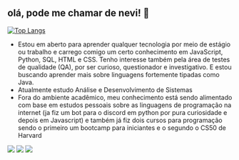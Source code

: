 ## olá, pode me chamar de nevi! 👋

<!-- [![Anurag's GitHub stats](https://github-readme-stats.vercel.app/api?username=nevidev&theme=transparent)](https://github.com/nevidev/github-readme-stats) --> 
[![Top Langs](https://github-readme-stats-izud-nevidev.vercel.app/api/top-langs/?username=nevidev&theme=transparent&layout=compact)](https://github.com/nevidev/github-readme-stats)

- Estou em aberto para aprender qualquer tecnologia por meio de estágio ou trabalho e carrego comigo um certo conhecimento em JavaScript, Python, SQL, HTML e CSS. Tenho interesse também pela área de testes de qualidade (QA), por ser curioso, questionador e investigativo. E estou buscando aprender mais sobre linguagens fortemente tipadas como Java.
- Atualmente estudo Análise e Desenvolvimento de Sistemas
- Fora do ambiente acadêmico, meu conhecimento está sendo alimentado com base em estudos pessoais sobre as linguagens de programação na internet (ja fiz um bot para o discord em python por pura curiosidade e depois em Javascript) e também já fiz dois cursos para programação sendo o primeiro um bootcamp para iniciantes e o segundo o CS50 de Harvard

<div> 
 <!-- <a href="https://www.youtube.com/channel/UC_-uuuZbY0AAt9CViNzvc-Q" target="_blank"><img src="https://img.shields.io/badge/YouTube-FF0000?style=for-the-badge&logo=youtube&logoColor=white" target="_blank"></a>
  <a href="https://instagram.com/rafaballerini" target="_blank"><img src="https://img.shields.io/badge/-Instagram-%23E4405F?style=for-the-badge&logo=instagram&logoColor=white" target="_blank"></a>
  <a href="https://discord.gg/wagxzStdcR" target="_blank"><img src="https://img.shields.io/badge/Discord-7289DA?style=for-the-badge&logo=discord&logoColor=white" target="_blank"></a> -->
  <a href = "mailto:neto-garcia@outlook.com"><img src="https://img.shields.io/badge/Outlook-0078D4?style=for-the-badge&logo=microsoft-outlook&logoColor=white" target="_blank"></a>
  <a href="https://www.linkedin.com/in/netogm" target="_blank"><img src="https://img.shields.io/badge/-LinkedIn-%230077B5?style=for-the-badge&logo=linkedin&logoColor=white" target="_blank"></a> 
  <a href="https://www.twitch.tv/nevizen" target="_blank"><img src="https://img.shields.io/badge/Twitch-9146FF?style=for-the-badge&logo=twitch&logoColor=white" target="_blank"></a>
  
</div>
